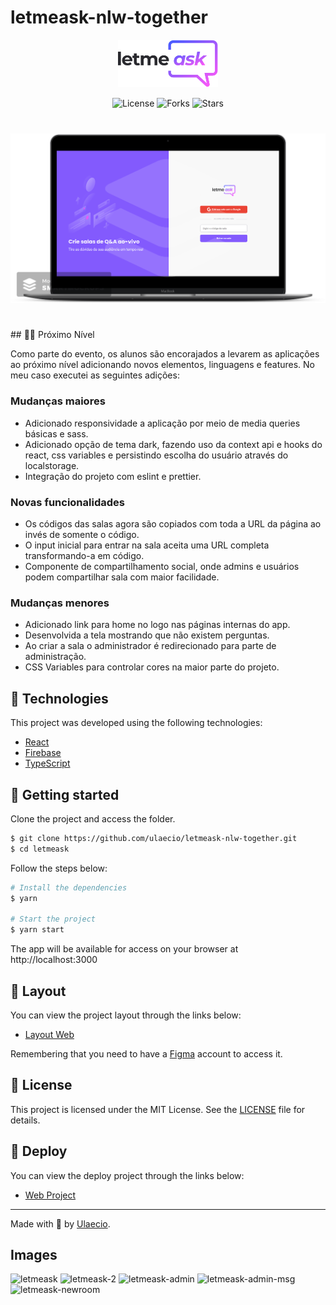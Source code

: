 # letmeask-nlw-together

<p align="center">
  <img alt="Letmeask" src="https://raw.githubusercontent.com/ulaecio/letmeask-nlw-together/c433f1d46dce4b064fa2f1cbdcdd70d0d0d6a3aa/letmeask/src/assets/logo.svg" width="160px">
</p>

<p align="center">
  
  <img  src="https://img.shields.io/static/v1?label=license&message=MIT&color=5965E0&labelColor=121214" alt="License">
  
  <img src="https://img.shields.io/github/forks/ulaecio/letmeask-nlw-together?label=forks&message=MIT&color=5965E0&labelColor=121214" alt="Forks">     

  <img src="https://img.shields.io/github/stars/ulaecio/letmeask-nlw-together?label=stars&message=MIT&color=5965E0&labelColor=121214" alt="Stars">
  
</p>

<h1 align="center">
    <img alt="Letmeask" title="Letmeask" src="https://raw.githubusercontent.com/ulaecio/letmeask-nlw-together/main/letmeask/src/assets/letmeask-smartmockup.png" />

</h1>

<br>
## 🧑‍🚀 Próximo Nível

Como parte do evento, os alunos são encorajados a levarem as aplicações ao próximo nível adicionando novos elementos, linguagens e features. No meu caso executei as seguintes adições:
### Mudanças maiores
* Adicionado responsividade a aplicação por meio de media queries básicas e sass.
* Adicionado opção de tema dark, fazendo uso da context api e hooks do react, css variables e persistindo escolha do usuário através do localstorage.
* Integração do projeto com eslint e prettier.

### Novas funcionalidades
* Os códigos das salas agora são copiados com toda a URL da página ao invés de somente o código.
* O input inicial para entrar na sala aceita uma URL completa transformando-a em código.
* Componente de compartilhamento social, onde admins e usuários podem compartilhar sala com maior facilidade.

### Mudanças menores
* Adicionado link para home no logo nas páginas internas do app.
* Desenvolvida a tela mostrando que não existem perguntas.
* Ao criar a sala o administrador é redirecionado para parte de administração.
* CSS Variables para controlar cores na maior parte do projeto.

## 🧪 Technologies

This project was developed using the following technologies:

- [React](https://reactjs.org)
- [Firebase](https://firebase.google.com/)
- [TypeScript](https://www.typescriptlang.org/)

## 🚀 Getting started

Clone the project and access the folder.

```bash
$ git clone https://github.com/ulaecio/letmeask-nlw-together.git
$ cd letmeask
```

Follow the steps below:
```bash
# Install the dependencies
$ yarn

# Start the project
$ yarn start
```
The app will be available for access on your browser at http://localhost:3000

## 🔖 Layout

You can view the project layout through the links below:

- [Layout Web](https://www.figma.com/file/u0BQK8rCf2KgzcukdRRCWh/Letmeask/duplicate) 

Remembering that you need to have a [Figma](http://figma.com/) account to access it.

## 📝 License

This project is licensed under the MIT License. See the [LICENSE](LICENSE.md) file for details.

## 🔖 Deploy

You can view the deploy project through the links below:

- [Web Project](https://letmeask-e6963.web.app/)

---

Made with 💜 by [Ulaecio](https://github.com/ulaecio/).

## Images
![letmeask](https://user-images.githubusercontent.com/34926656/123572749-13659e80-d7a3-11eb-91f2-3f5db17339f3.png)
![letmeask-2](https://user-images.githubusercontent.com/34926656/123572754-13fe3500-d7a3-11eb-8494-0c5ff28137e8.PNG)
![letmeask-admin](https://user-images.githubusercontent.com/34926656/123572755-13fe3500-d7a3-11eb-996c-b6b3dd1248c4.PNG)
![letmeask-admin-msg](https://user-images.githubusercontent.com/34926656/123572756-1496cb80-d7a3-11eb-90b8-76810410e4d6.PNG)
![letmeask-newroom](https://user-images.githubusercontent.com/34926656/123572757-1496cb80-d7a3-11eb-8061-403bf1057d1f.PNG)

